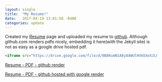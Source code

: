 ```yaml
---
layout: single
title:  "My Resume!"
date:   2017-04-19 13:01:50 -0400
categories: update
---
```


 Created my [Resume](/resume/) page and uploaded my resume to [github](https://github.com/matt555/matt555.github.io/blob/master/Matthew_Schneider_Resume.pdf).
 Although github.com renders pdfs nicely, embedding it here(with the Jekyll site) is not as easy as a google drive hosted pdf.

 ```html
 <iframe src="https://drive.google.com/file/d/0B8KumN1A8y84WUlHVm5XeXJLUVk/preview" width="100%" height="800"></iframe>
 ```


[Resume - PDF - github render](https://github.com/matt555/matt555.github.io/blob/master/Matthew_Schneider_Resume.pdf)

[Resume - PDF - github hosted with google render](https://docs.google.com/viewer?url=https://github.com/matt555/matt555.github.io/raw/master/Matthew_Schneider_Resume.pdf)

